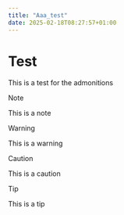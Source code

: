 ```yaml
---
title: "Aaa_test"
date: 2025-02-18T08:27:57+01:00
---
```



# Test

This is a test for the admonitions


> [!NOTE]
> This is a note

> [!WARNING]
> This is a warning

> [!CAUTION]
> This is a caution

> [!TIP]
> This is a tip
